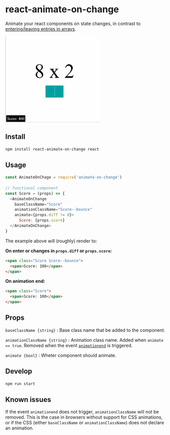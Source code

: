 # react-animate-on-change

Animate your react components on state changes, in contrast to [entering/leaving entries in arrays](https://facebook.github.io/react/docs/animation.html).

<img src="demo.gif" width="300">

## Install
```sh
npm install react-animate-on-change react
```

## Usage
```js
const AnimateOnChage = require('animate-on-change')

// functional component
const Score = (props) => {
  <AnimateOnChange
    baseClassName="Score"
    animationClassName="Score--bounce"
    animate={props.diff != 0}>
      Score: {props.score}
  </AnimateOnChange>
}
```

The example above will (roughly) render to:

**On enter or changes in `props.diff` or `props.score`:**
```html
<span class="Score Score--bounce">
  <span>Score: 100</span>
</span>
```

**On animation end:**
```html
<span class="Score">
  <span>Score: 100</span>
</span>
```

## Props
`baseClassName {string}` : Base class name that be added to the component.

`animationClassName {string}` : Animation class name. Added when `animate == true`. Removed when the event [`animationend`](http://www.w3.org/TR/css3-animations/#animationend) is triggered.

`animate {bool}` : Wheter component should animate.

## Develop
```sh
npm run start
```

## Known issues
If the event `animationend` does not trigger, `animationClassName` will not be removed. This is the case in browsers without support for CSS animations, or if the CSS (either `baseClassName` or `animationClassName`) does not declare an animation.
